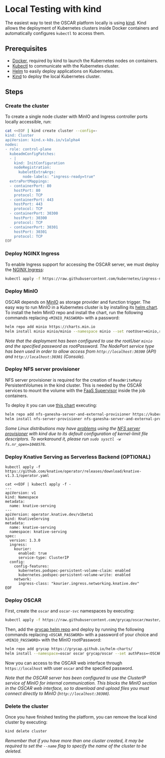 # Local Testing with kind

The easiest way to test the OSCAR platform locally is using [kind](https://kind.sigs.k8s.io/). Kind allows the deployment of Kubernetes clusters inside Docker containers and automatically configures `kubectl` to access them.

## Prerequisites

- [Docker](https://docs.docker.com/get-docker/), required by kind to launch the Kubernetes nodes on containers.
- [Kubectl](https://kubernetes.io/docs/tasks/tools/install-kubectl/) to communicate with the Kubernetes cluster.
- [Helm](https://helm.sh/docs/intro/install/) to easily deploy applications on Kubernetes.
- [Kind](https://kind.sigs.k8s.io/docs/user/quick-start/#installation) to deploy the local Kubernetes cluster.

## Steps

### Create the cluster

To create a single node cluster with MinIO and Ingress controller ports locally accessible, run:

```sh
cat <<EOF | kind create cluster --config=-
kind: Cluster
apiVersion: kind.x-k8s.io/v1alpha4
nodes:
- role: control-plane
  kubeadmConfigPatches:
  - |
    kind: InitConfiguration
    nodeRegistration:
      kubeletExtraArgs:
        node-labels: "ingress-ready=true"
  extraPortMappings:
  - containerPort: 80
    hostPort: 80
    protocol: TCP
  - containerPort: 443
    hostPort: 443
    protocol: TCP
  - containerPort: 30300
    hostPort: 30300
    protocol: TCP
  - containerPort: 30301
    hostPort: 30301
    protocol: TCP
EOF
```

### Deploy NGINX Ingress

To enable Ingress support for accessing the OSCAR server, we must deploy the [NGINX Ingress](https://kubernetes.github.io/ingress-nginx/):

```sh
kubectl apply -f https://raw.githubusercontent.com/kubernetes/ingress-nginx/master/deploy/static/provider/kind/deploy.yaml
```

### Deploy MinIO

OSCAR depends on [MinIO](https://min.io/) as storage provider and function trigger. The easy way to run MinIO in a Kubernetes cluster is by installing its [helm chart](https://github.com/minio/charts). To  install the helm MinIO repo and install the chart, run the following commands replacing `<MINIO_PASSWORD>` with a password:

```sh
helm repo add minio https://charts.min.io
helm install minio minio/minio --namespace minio --set rootUser=minio,rootPassword=<MINIO_PASSWORD>,service.type=NodePort,service.nodePort=30300,consoleService.type=NodePort,consoleService.nodePort=30301,mode=standalone,resources.requests.memory=512Mi,environment.MINIO_BROWSER_REDIRECT_URL=http://localhost:30301 --create-namespace
```

*Note that the deployment has been configured to use the rootUser `minio` and the specified password as rootPassword. The NodePort service type has been used in order to allow access from `http://localhost:30300` (API) and `http://localhost:30301` (Console).*

### Deploy NFS server provisioner

NFS server provisioner is required for the creation of `ReadWriteMany` PersistentVolumes in the kind cluster. This is needed by the OSCAR services to mount the volume with the [FaaS Supervisor](https://github.com/grycap/faas-supervisor) inside the job containers.

To deploy it you can use [this chart](https://github.com/kubernetes-sigs/nfs-ganesha-server-and-external-provisioner/tree/master/deploy/helm) executing:

```sh
helm repo add nfs-ganesha-server-and-external-provisioner https://kubernetes-sigs.github.io/nfs-ganesha-server-and-external-provisioner/
helm install nfs-server-provisioner nfs-ganesha-server-and-external-provisioner/nfs-server-provisioner
```

*Some Linux distributions may have [problems](https://github.com/kubernetes-sigs/kind/issues/1487#issuecomment-694920754) using the [NFS server provisioner](https://github.com/kubernetes-sigs/nfs-ganesha-server-and-external-provisioner) with kind due to its default configuration of kernel-limit file descriptors. To workaround it, please run `sudo sysctl -w fs.nr_open=1048576`.*

### Deploy Knative Serving as Serverless Backend (OPTIONAL)

```
kubectl apply -f https://github.com/knative/operator/releases/download/knative-v1.3.1/operator.yaml
```


```
cat <<EOF | kubectl apply -f -
---
apiVersion: v1
kind: Namespace
metadata:
  name: knative-serving
---
apiVersion: operator.knative.dev/v1beta1
kind: KnativeServing
metadata:
  name: knative-serving
  namespace: knative-serving
spec:
  version: 1.3.0
  ingress:
    kourier:
      enabled: true
      service-type: ClusterIP
  config:
    config-features:
      kubernetes.podspec-persistent-volume-claim: enabled
      kubernetes.podspec-persistent-volume-write: enabled
    network:
      ingress-class: "kourier.ingress.networking.knative.dev"
EOF
```

### Deploy OSCAR

First, create the `oscar` and `oscar-svc` namespaces by executing:

```sh
kubectl apply -f https://raw.githubusercontent.com/grycap/oscar/master/deploy/yaml/oscar-namespaces.yaml
```

Then, add the [grycap helm repo](https://github.com/grycap/helm-charts) and deploy by running the following commands replacing `<OSCAR_PASSWORD>` with a password of your choice and `<MINIO_PASSWORD>` with the MinIO rootPassword:

```sh
helm repo add grycap https://grycap.github.io/helm-charts/
helm install --namespace=oscar oscar grycap/oscar --set authPass=<OSCAR_PASSWORD> --set service.type=ClusterIP --set ingress.create=true --set volume.storageClassName=nfs --set minIO.endpoint=http://minio.minio:9000 --set minIO.TLSVerify=false --set minIO.accessKey=minio --set minIO.secretKey=<MINIO_PASSWORD>
```

Now you can access to the OSCAR web interface through `https://localhost` with user `oscar` and the specified password.

*Note that the OSCAR server has been configured to use the ClusterIP service of MinIO for internal communication. This blocks the MinIO section in the OSCAR web interface, so to download and upload files you must connect directly to MinIO (`http://localhost:30300`).*

### Delete the cluster

Once you have finished testing the platform, you can remove the local kind cluster by executing:

```sh
kind delete cluster
```

*Remember that if you have more than one cluster created, it may be required to set the `--name` flag to specify the name of the cluster to be deleted.*
